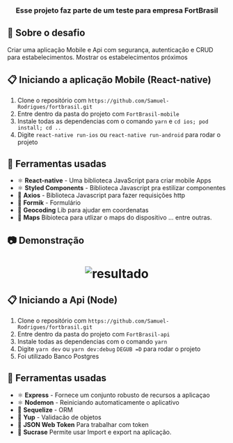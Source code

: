 <h3 align="center">
  Esse projeto faz parte de um teste para empresa FortBrasil
</h3>

## :rocket: Sobre o desafio

Criar uma aplicação Mobile e Api com segurança, autenticação e CRUD para estabelecimentos. Mostrar os estabelecimentos próximos 

## :clipboard: Iniciando a aplicação Mobile (React-native)

1. Clone o repositório com `https://github.com/Samuel-Rodrigues/fortbrasil.git`
2. Entre dentro da pasta do projeto com `FortBrasil-mobile`
3. Instale todas as dependencias com o comando `yarn` e `cd ios; pod install; cd ..`
4. Digite `react-native run-ios` ou `react-native run-android`  para rodar o projeto

## :hammer: Ferramentas usadas

- ⚛️ **React-native** - Uma biblioteca JavaScript para criar mobile Apps 
- ⚛️ **Styled Components** - Biblioteca Javascript pra estilizar componentes
- 📄 **Axios** - Biblioteca Javascript para fazer requisições http
- 📄 **Formik** - Formulário
- 📄 **Geocoding** Lib para ajudar em coordenatas
- 📄 **Maps** Bibioteca para utlizar o maps do dispositivo
... entre outras.

## :camera: Demonstração
<h1 align="center">
  <img alt="resultado" src="https://github.com/Samuel-Rodrigues/fortbrasil/blob/master/fortBrasil.gif"
 />
</h1>

## :clipboard: Iniciando a Api (Node)

1. Clone o repositório com `https://github.com/Samuel-Rodrigues/fortbrasil.git`
2. Entre dentro da pasta do projeto com `FortBrasil-api`
3. Instale todas as dependencias com o comando `yarn`
4. Digite `yarn dev` ou `yarn dev:debug` `DEGUB =D`  para rodar o projeto
5. Foi utilizado Banco Postgres

## :hammer: Ferramentas usadas

- ⚛️ **Express** - Fornece um conjunto robusto de recursos a aplicaçao 
- ⚛️ **Nodemon** - Reiniciando automaticamente o aplicativo
- 📄 **Sequelize** - ORM
- 📄 **Yup** - Validacão de objetos 
- 📄 **JSON Web Token** Para trabalhar com token
- 📄 **Sucrase** Permite usar Import e export na aplicação.
